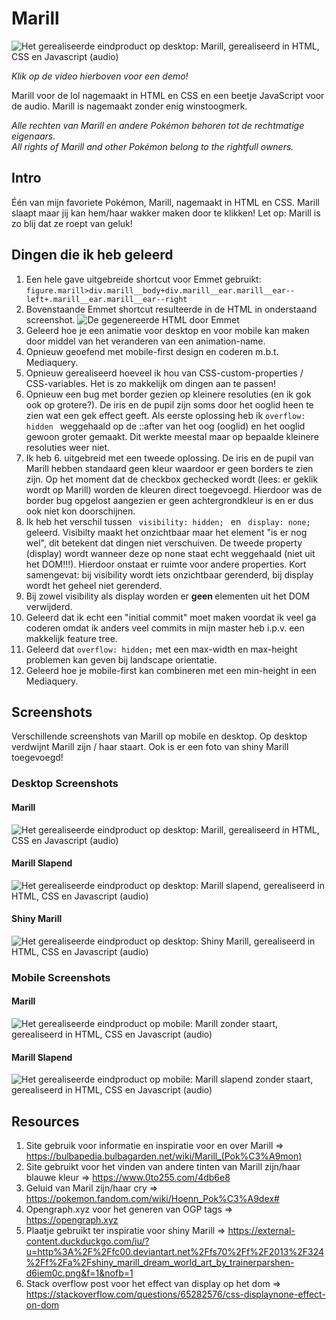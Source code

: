 # Marill
![Het gerealiseerde eindproduct op desktop: Marill, gerealiseerd in HTML, CSS en Javascript (audio)](https://marill.css-art.nl/img/marill.png "Marill")

<em> Klik op de video hierboven voor een demo! </em>

Marill voor de lol nagemaakt in HTML en CSS en een beetje JavaScript voor de audio. Marill is nagemaakt zonder enig winstoogmerk. 

<em>Alle rechten van Marill en andere Pokémon behoren tot de rechtmatige eigenaars.</em>
<br>
<em>All rights of Marill and other Pokémon belong to the rightfull owners. </em>

## Intro
Één van mijn favoriete Pokémon, Marill, nagemaakt in HTML en CSS. Marill slaapt maar jij kan hem/haar wakker maken door te klikken! Let op: Marill is zo blij dat ze roept van geluk!

## Dingen die ik heb geleerd
1. Een hele gave uitgebreide shortcut voor Emmet gebruikt: <code>figure.marill>div.marill__body+div.marill__ear.marill__ear--left+.marill__ear.marill__ear--right</code>
2. Bovenstaande Emmet shortcut resulteerde in de HTML in onderstaand screenshot.
![De gegenereerde HTML door Emmet](https://marill.css-art.nl/img/emmet.png "HTML code gegenereerd door Emmet")
3. Geleerd hoe je een animatie voor desktop en voor mobile kan maken door middel van het veranderen van een animation-name.
4. Opnieuw geoefend met mobile-first design en coderen m.b.t. Mediaquery.
5. Opnieuw gerealiseerd hoeveel ik hou van CSS-custom-properties / CSS-variables. Het is zo makkelijk om dingen aan te passen!
6. Opnieuw een bug met border gezien op kleinere resoluties (en ik gok ook op grotere?). De iris en de pupil zijn soms door het ooglid heen te zien wat een gek effect geeft. Als eerste oplossing heb ik <code>overflow: hidden </code> weggehaald op de ::after van het oog (ooglid) en het ooglid gewoon groter gemaakt. Dit werkte meestal maar op bepaalde kleinere resoluties weer niet. 
7. Ik heb 6. uitgebreid met een tweede oplossing. De iris en de pupil van Marill hebben standaard geen kleur waardoor er geen borders te zien zijn. Op het moment dat de checkbox gechecked wordt (lees: er geklik wordt op Marill) worden de kleuren direct toegevoegd. Hierdoor was de border bug opgelost aangezien er geen achtergrondkleur is en er dus ook niet kon doorschijnen.
8. Ik heb het verschil tussen <code> visibility: hidden; </code> en <code> display: none; </code> geleerd. Visibilty maakt het onzichtbaar maar het element "is er nog wel", dit betekent dat dingen niet verschuiven. De tweede property (display) wordt wanneer deze op none staat echt weggehaald (niet uit het DOM!!!). Hierdoor onstaat er ruimte voor andere properties. Kort samengevat: bij visibility wordt iets onzichtbaar gerenderd, bij display wordt het geheel niet gerenderd. 
9. Bij zowel visibility als display worden er <strong> geen </strong> elementen uit het DOM verwijderd.
10. Geleerd dat ik echt een "initial commit" moet maken voordat ik veel ga coderen omdat ik anders veel commits in mijn master heb i.p.v. een makkelijk feature tree. 
11. Geleerd dat <code>overflow: hidden;</code> met een max-width en max-height problemen kan geven bij landscape orientatie.
12. Geleerd hoe je mobile-first kan combineren met een min-height in een Mediaquery. 
 
## Screenshots
Verschillende screenshots van Marill op mobile en desktop. Op desktop verdwijnt Marill zijn / haar staart. Ook is er een foto van shiny Marill toegevoegd!

### Desktop Screenshots

#### Marill 
![Het gerealiseerde eindproduct op desktop: Marill, gerealiseerd in HTML, CSS en Javascript (audio)](https://marill.css-art.nl/img/marill.png "Marill")

#### Marill Slapend
![Het gerealiseerde eindproduct op desktop: Marill slapend, gerealiseerd in HTML, CSS en Javascript (audio)](https://marill.css-art.nl/img/marill--sleeping.png "Marill slapend")

#### Shiny Marill
![Het gerealiseerde eindproduct op desktop: Shiny Marill, gerealiseerd in HTML, CSS en Javascript (audio)](https://marill.css-art.nl/img/marill--shiny.png "Shiny Marill")

### Mobile Screenshots

#### Marill
![Het gerealiseerde eindproduct op mobile: Marill zonder staart, gerealiseerd in HTML, CSS en Javascript (audio)](https://marill.css-art.nl/img/marill--mobile.png "Marill zonder staart")

#### Marill Slapend
![Het gerealiseerde eindproduct op mobile: Marill slapend zonder staart, gerealiseerd in HTML, CSS en Javascript (audio)](https://marill.css-art.nl/img/marill--mobile-sleeping.png "Marill slapend zonder staart")

## Resources
1. Site gebruik voor informatie en inspiratie voor en over Marill => https://bulbapedia.bulbagarden.net/wiki/Marill_(Pok%C3%A9mon) 
2. Site gebruikt voor het vinden van andere tinten van Marill zijn/haar blauwe kleur => https://www.0to255.com/4db6e8 
3. Geluid van Maril zijn/haar cry => https://pokemon.fandom.com/wiki/Hoenn_Pok%C3%A9dex# 
4. Opengraph.xyz voor het generen van OGP tags => https://opengraph.xyz
5. Plaatje gebruikt ter inspiratie voor shiny Marill => https://external-content.duckduckgo.com/iu/?u=http%3A%2F%2Ffc00.deviantart.net%2Ffs70%2Ff%2F2013%2F324%2Ff%2Fa%2Fshiny_marill_dream_world_art_by_trainerparshen-d6iem0c.png&f=1&nofb=1 
6. Stack overflow post voor het effect van display op het dom => https://stackoverflow.com/questions/65282576/css-displaynone-effect-on-dom 